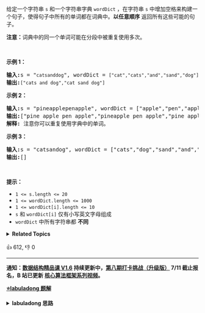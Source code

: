 <p>给定一个字符串 <code>s</code> 和一个字符串字典<meta charset="UTF-8" />&nbsp;<code>wordDict</code>&nbsp;，在字符串<meta charset="UTF-8" />&nbsp;<code>s</code>&nbsp;中增加空格来构建一个句子，使得句子中所有的单词都在词典中。<strong>以任意顺序</strong> 返回所有这些可能的句子。</p>

<p><strong>注意：</strong>词典中的同一个单词可能在分段中被重复使用多次。</p>

<p>&nbsp;</p>

<p><strong>示例 1：</strong></p>

<pre>
<strong>输入:</strong>s = "<code>catsanddog</code>", wordDict = <code>["cat","cats","and","sand","dog"]</code>
<strong>输出:</strong><code>["cats and dog","cat sand dog"]</code>
</pre>

<p><strong>示例 2：</strong></p>

<pre>
<strong>输入:</strong>s = "pineapplepenapple", wordDict = ["apple","pen","applepen","pine","pineapple"]
<strong>输出:</strong>["pine apple pen apple","pineapple pen apple","pine applepen apple"]
<strong>解释:</strong> 注意你可以重复使用字典中的单词。
</pre>

<p><strong>示例&nbsp;3：</strong></p>

<pre>
<strong>输入:</strong>s = "catsandog", wordDict = ["cats","dog","sand","and","cat"]
<strong>输出:</strong>[]
</pre>

<p>&nbsp;</p>

<p><strong>提示：</strong></p>

<p><meta charset="UTF-8" /></p>

<ul>
	<li><code>1 &lt;= s.length &lt;= 20</code></li>
	<li><code>1 &lt;= wordDict.length &lt;= 1000</code></li>
	<li><code>1 &lt;= wordDict[i].length &lt;= 10</code></li>
	<li><code>s</code>&nbsp;和&nbsp;<code>wordDict[i]</code>&nbsp;仅有小写英文字母组成</li>
	<li><code>wordDict</code>&nbsp;中所有字符串都 <strong>不同</strong></li>
</ul>
<details><summary><strong>Related Topics</strong></summary>字典树 | 记忆化搜索 | 哈希表 | 字符串 | 动态规划 | 回溯</details><br>

<div>👍 612, 👎 0</div>

<div id="labuladong"><hr>

**通知：[数据结构精品课 V1.6](https://aep.h5.xeknow.com/s/1XJHEO) 持续更新中，[第八期打卡挑战（升级版）](https://mp.weixin.qq.com/s/eUG2OOzY3k_ZTz-CFvtv5Q) 7/11 截止报名，B 站已更新 [核心算法框架系列视频](https://space.bilibili.com/14089380/channel/series)。**



<p><strong><a href="https://labuladong.github.io/article?qno=140" target="_blank">⭐️labuladong 题解</a></strong></p>
<details><summary><strong>labuladong 思路</strong></summary>

## 基本思路

上一题 [139. 单词拆分](/problems/word-break) 可以被归为动态规划类问题，因为可以把原问题分解成规模更小的问题，且存在重叠子问题，需要动态规划技巧去优化。

而这道题就是一道纯粹的回溯算法问题了，你直接穷举所有可能的拼接方式，把能够拼出 `s` 的拼接方式存下来即可。

穷举思路和上一题类似，根据 [回溯算法详解](https://labuladong.github.io/article/fname.html?fname=回溯算法详解修订版) 给出框架稍作修改即可：

```js
function 拼凑(s, wordDict) {
    for (word in wordDict) {
        if (word 是 s 的前缀) {
            // 做选择
            拼凑(去掉 word 前缀的 s, wordDict)
            // 撤销选择
        }
    }
}
```

直接看解法代码吧。

**详细题解：[两种思路解决单词拼接问题](https://labuladong.github.io/article/fname.html?fname=单词拼接)**

**标签：[回溯算法](https://mp.weixin.qq.com/mp/appmsgalbum?__biz=MzAxODQxMDM0Mw==&action=getalbum&album_id=2122002916411604996)**

## 解法代码

```java
class Solution {

    List<String> res = new LinkedList<>();
    // 记录回溯路径
    LinkedList<String> track = new LinkedList<>();

    public List<String> wordBreak(String s, List<String> wordDict) {
        // 根据函数定义，判断 s[0..] 是否能够被拼出
        backtrack(s, 0, wordDict);
        return res;
    }

    // 回溯算法框架
    void backtrack(String s, int i, List<String> wordDict) {
        // base case，整个 s 都被拼出来了
        if (i == s.length()) {
            res.add(String.join(" ", track));
            return;
        }
        if (i > s.length()) {
            return;
        }

        // 遍历所有单词，尝试匹配 s[i..] 的前缀
        for (String word : wordDict) {
            int len = word.length();
            // 单词太长，跳过
            if (i + len > s.length()) {
                continue;
            }
            // 无法匹配，跳过
            String subStr = s.substring(i, i + len);
            if (!subStr.equals(word)) {
                continue;
            }
            // s[i..] 的前缀被 word 匹配，做选择
            track.addLast(word);
            backtrack(s, i + len, wordDict);
            // 撤销选择
            track.removeLast();
        }
    }
}
```

**类似题目**：
  - [139. 单词拆分 🟠](/problems/word-break)

</details>
</div>



